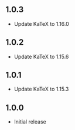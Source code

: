 ## 1.0.3
* Update KaTeX to 1.16.0

## 1.0.2
* Update KaTeX to 1.15.6

## 1.0.1
* Update KaTeX to 1.15.3

## 1.0.0

* Initial release
